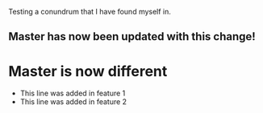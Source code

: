 Testing a conundrum that I have found myself in.

## Master has now been updated with this change!

# Master is now different
- This line was added in feature 1
- This line was added in feature 2
